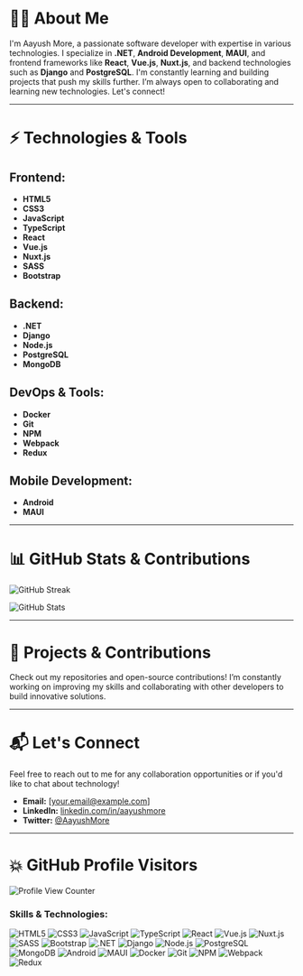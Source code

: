 # 👨‍💻 About Me

I'm Aayush More, a passionate software developer with expertise in various technologies. I specialize in **.NET**, **Android Development**, **MAUI**, and frontend frameworks like **React**, **Vue.js**, **Nuxt.js**, and backend technologies such as **Django** and **PostgreSQL**. I'm constantly learning and building projects that push my skills further. I’m always open to collaborating and learning new technologies. Let's connect!

---

# ⚡ Technologies & Tools

## Frontend:
- **HTML5**  
- **CSS3**  
- **JavaScript**  
- **TypeScript**  
- **React**  
- **Vue.js**  
- **Nuxt.js**  
- **SASS**  
- **Bootstrap**

## Backend:
- **.NET**  
- **Django**  
- **Node.js**  
- **PostgreSQL**  
- **MongoDB**

## DevOps & Tools:
- **Docker**  
- **Git**  
- **NPM**  
- **Webpack**  
- **Redux**  

## Mobile Development:
- **Android**  
- **MAUI**

---

# 📊 GitHub Stats & Contributions

![GitHub Streak](https://github-readme-streak-stats.herokuapp.com?user=AayushMore1708&theme=dark&ring=fb4362&currStreakNum=fb4362&currStreakLabel=fb4362&hide_border=true)

![GitHub Stats](https://github-readme-stats.vercel.app/api?username=AayushMore1708&hide_border=true&show_icons=true&bg_color=151515&title_color=fb4362&icon_color=fb4362&text_bold=false&text_color=9e9e9e)

---

# 💼 Projects & Contributions

Check out my repositories and open-source contributions! I’m constantly working on improving my skills and collaborating with other developers to build innovative solutions.

---

# 📬 Let's Connect

Feel free to reach out to me for any collaboration opportunities or if you'd like to chat about technology! 

- **Email:** [your.email@example.com]  
- **LinkedIn:** [linkedin.com/in/aayushmore](https://www.linkedin.com/in/aayushmore)  
- **Twitter:** [@AayushMore](https://twitter.com/AayushMore)  

---

# 💥 GitHub Profile Visitors

![Profile View Counter](https://komarev.com/ghpvc/?username=AayushMore1708)


<h3>Skills & Technologies:</h3>
<p>
  <!-- Frontend Technologies -->
  <img alt="HTML5" src="https://img.shields.io/badge/-HTML5-E34F26?style=flat-square&logo=html5&logoColor=white" />
  <img alt="CSS3" src="https://img.shields.io/badge/-CSS3-1572B6?style=flat-square&logo=css3&logoColor=white" />
  <img alt="JavaScript" src="https://img.shields.io/badge/-JavaScript-F7DF1C?style=flat-square&logo=javascript&logoColor=black" />
  <img alt="TypeScript" src="https://img.shields.io/badge/-TypeScript-007ACC?style=flat-square&logo=typescript&logoColor=white" />
  <img alt="React" src="https://img.shields.io/badge/-React-45b8d8?style=flat-square&logo=react&logoColor=white" />
  <img alt="Vue.js" src="https://img.shields.io/badge/-Vue.js-4FC08D?style=flat-square&logo=vue.js&logoColor=white" />
  <img alt="Nuxt.js" src="https://img.shields.io/badge/-Nuxt.js-00C58E?style=flat-square&logo=nuxt.js&logoColor=white" />
  <img alt="SASS" src="https://img.shields.io/badge/-Sass-CC6699?style=flat-square&logo=sass&logoColor=white" />
  <img alt="Bootstrap" src="https://img.shields.io/badge/-Bootstrap-7952B3?style=flat-square&logo=bootstrap&logoColor=white" />

  <!-- Backend Technologies -->
  <img alt=".NET" src="https://img.shields.io/badge/-.NET-512BD4?style=flat-square&logo=.net&logoColor=white" />
  <img alt="Django" src="https://img.shields.io/badge/-Django-092E20?style=flat-square&logo=django&logoColor=white" />
  <img alt="Node.js" src="https://img.shields.io/badge/-Node.js-43853d?style=flat-square&logo=node.js&logoColor=white" />
  <img alt="PostgreSQL" src="https://img.shields.io/badge/-PostgreSQL-336791?style=flat-square&logo=postgresql&logoColor=white" />
  <img alt="MongoDB" src="https://img.shields.io/badge/-MongoDB-13aa52?style=flat-square&logo=mongodb&logoColor=white" />

  <!-- Mobile Development -->
  <img alt="Android" src="https://img.shields.io/badge/-Android-3DDC84?style=flat-square&logo=android&logoColor=white" />
  <img alt="MAUI" src="https://img.shields.io/badge/-MAUI-5F4B8B?style=flat-square&logo=maui&logoColor=white" />

  <!-- Tools & DevOps -->
  <img alt="Docker" src="https://img.shields.io/badge/-Docker-46a2f1?style=flat-square&logo=docker&logoColor=white" />
  <img alt="Git" src="https://img.shields.io/badge/-Git-F05032?style=flat-square&logo=git&logoColor=white" />
  <img alt="NPM" src="https://img.shields.io/badge/-NPM-CB3837?style=flat-square&logo=npm&logoColor=white" />
  <img alt="Webpack" src="https://img.shields.io/badge/-Webpack-8DD6F9?style=flat-square&logo=webpack&logoColor=white" />
  <img alt="Redux" src="https://img.shields.io/badge/-Redux-764ABC?style=flat-square&logo=redux&logoColor=white" />
</p>

